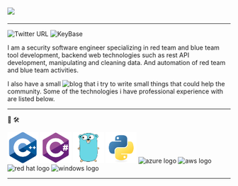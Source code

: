 ### <img src="https://64.media.tumblr.com/tumblr_m1mfj6gCO81qjj1zvo1_500.gifv" width="250px">
---
![Twitter URL](https://img.shields.io/twitter/url?label=Follow%20me%20on%20twitter%21&style=social&url=https%3A%2F%2Ftwitter.com%2Flatortuga71) ![KeyBase](https://img.shields.io/keybase/pgp/latortuga71?label=Keybase%20PGP&style=social)

I am a security software engineer specializing in red team and blue team tool development, backend web technologies such as rest API development, manipulating and cleaning data. And automation of red team and blue team activities.


I also have a small ![blog](https://christopherja.rocks/posts/) that i try to write small things that could help the community. Some of the technologies i have professional experience with are listed below.


---
🧰 🛠️

<img src="https://github.com/devicons/devicon/blob/master/icons/cplusplus/cplusplus-original.svg" alt="cpp logo" width="70" height="70"> <img src="https://github.com/devicons/devicon/blob/master/icons/csharp/csharp-original.svg" alt="csharp logo" width="70" height="70"> <img src="https://github.com/devicons/devicon/blob/master/icons/go/go-original.svg" alt="go logo" width="70" height="70"> <img src="https://github.com/devicons/devicon/blob/master/icons/python/python-original.svg" alt="python logo" width="70" height="70"> <img src="https://cdn.worldvectorlogo.com/logos/azure-1.svg" alt="azure logo" width="70" height="70"> <img src="https://cdn.worldvectorlogo.com/logos/aws-2.svg" alt="aws logo" width="50" height="70"> <img src="https://cdn.worldvectorlogo.com/logos/red-hat.svg" alt="red hat logo" width="70" height="70"> <img src="https://cdn.worldvectorlogo.com/logos/microsoft-windows-22.svg" alt="windows logo" width="70" height="70"> 

---


<!--
**latortuga71/latortuga71** is a ✨ _special_ ✨ repository because its `README.md` (this file) appears on your GitHub profile.

![Twitter URL](https://img.shields.io/twitter/url?label=Follow%20me&style=social&url=https%3A%2F%2Ftwitter.com%2Flatortuga71) 

Here are some ideas to get you started:

- 🔭 I’m currently working on ...
- 🌱 I’m currently learning ...
- 👯 I’m looking to collaborate on ...
- 🤔 I’m looking for help with ...
- 💬 Ask me about ...
- 📫 How to reach me: ...
- 😄 Pronouns: ...
- ⚡ Fun fact: ...
-->
